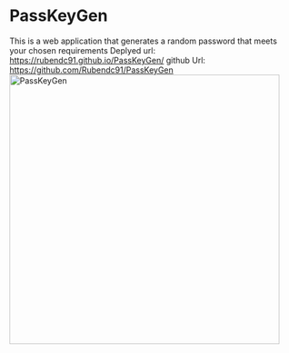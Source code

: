 # PassKeyGen
This is a web application that generates a random password that meets your chosen requirements
Deplyed url: https://rubendc91.github.io/PassKeyGen/
github Url: https://github.com/Rubendc91/PassKeyGen
<img width="475" alt="PassKeyGen" src="https://user-images.githubusercontent.com/110942378/188059097-61e5ceae-797a-4a45-b798-a9fc3f1ee025.png">
